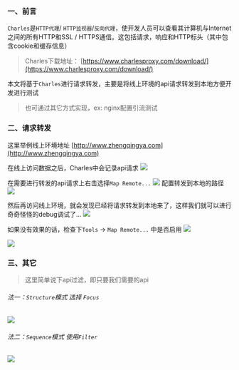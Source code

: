 ﻿### 一、前言

`Charles`是`HTTP代理`/ `HTTP监视器`/`反向代理`，使开发人员可以查看其计算机与Internet之间的所有HTTP和SSL / HTTPS通信。这包括请求，响应和HTTP标头（其中包含cookie和缓存信息）

> Charles下载地址：  [https://www.charlesproxy.com/download/](https://www.charlesproxy.com/download/)

本文将基于`Charles`进行请求转发，主要是将线上环境的api请求转发到本地方便开发进行测试

> 也可通过其它方式实现，ex: nginx配置引流测试

### 二、请求转发

这里举例线上环境地址 [http://www.zhengqingya.com](http://www.zhengqingya.com)

在线上访问数据之后，Charles中会记录api请求
![](./images/02-请求转发-20230728105946130.png)

在需要进行转发的api请求上右击选择`Map Remote...`
![](./images/02-请求转发-20230728105946655.png)
配置转发到本地的路径
![](./images/02-请求转发-20230728105946684.png)

然后再访问线上环境，就会发现已经将请求转发到本地来了，这样我们就可以进行奇奇怪怪的debug调试了...
![](./images/02-请求转发-20230728105946707.png)

如果没有效果的话，检查下`Tools` -> `Map Remote...` 中是否启用
![](./images/02-请求转发-20230728105946743.png)

![](./images/02-请求转发-20230728105946765.png)

### 三、其它

> 这里简单说下api过滤，即只要我们需要的api

###### 法一：`Structure`模式 选择 `Focus`

![](./images/02-请求转发-20230728105946785.png)

###### 法二：`Sequence`模式 使用`Filter`

![](./images/02-请求转发-20230728105946806.png)
